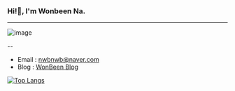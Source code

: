 ### Hi!👋, I'm Wonbeen Na. 
---
![image](https://user-images.githubusercontent.com/74464061/127194577-7814d803-170a-42e3-b991-6983e20a6c32.png)

--
- Email : nwbnwb@naver.com
- Blog : [WonBeen Blog](https://www.notion.so/Been-38c479097c3e4ebcb6d5ede959f5d5c3)
<!-- [![Anurag's github stats](https://github-readme-stats.vercel.app/api?username=wonbeenna)](https://github.com/anuraghazra/github-readme-stats) -->
[![Top Langs](https://github-readme-stats.vercel.app/api/top-langs/?username=wonbeenna&layout=compact)](https://github.com/anuraghazra/github-readme-stats)

<!--
**wonbeenna/wonbeenna** is a ✨ _special_ ✨ repository because its `README.md` (this file) appears on your GitHub profile.

Here are some ideas to get you started:

- 🔭 I’m currently working on ...
- 🌱 I’m currently learning ...
- 👯 I’m looking to collaborate on ...
- 🤔 I’m looking for help with ...
- 💬 Ask me about ...
- 📫 How to reach me: ...
- 😄 Pronouns: ...
- ⚡ Fun fact: ...
-->
